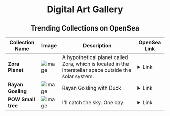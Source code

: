 <div align="center">

# Digital Art Gallery

## Trending Collections on OpenSea

| Collection Name                       | Image                                                                                     | Description                       | OpenSea Link                                                                                          |
|---------------------------------------|-------------------------------------------------------------------------------------------|-----------------------------------|--------------------------------------------------------------------------------------------------------|
| **Zora Planet** | ![Image](https://i.seadn.io/s/raw/files/8ab366efb45dc2dfc9c3a60be137889e.jpg?w=500&auto=format?w=200&auto=format) | A hypothetical planet called Zora, which is located in the interstellar space outside the solar system. | <details><summary>Link</summary>[Zora Planet](https://opensea.io/collection/zora-planet-23)</details> |
| **Rayan Gosling** | ![Image](https://i.seadn.io/s/raw/files/072fb042e83ee45c8f6ebbce42441a5c.png?w=500&auto=format?w=200&auto=format) | Rayan Gosling with Duck | <details><summary>Link</summary>[Rayan Gosling](https://opensea.io/collection/rayan-gosling-2)</details> |
| **POW Small tree** | ![Image](https://i.seadn.io/s/raw/files/76ef9400f2696e6a175c0743a7f290ac.jpg?w=500&auto=format?w=200&auto=format) | I'll catch the sky. One day. | <details><summary>Link</summary>[POW Small tree](https://opensea.io/collection/pow-small-tree)</details> |

</div>